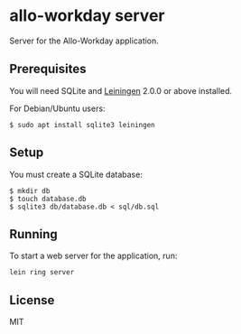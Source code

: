 # allo-workday server

Server for the Allo-Workday application.

## Prerequisites

You will need SQLite and [Leiningen][] 2.0.0 or above installed.

[leiningen]: https://github.com/technomancy/leiningen

For Debian/Ubuntu users:

    $ sudo apt install sqlite3 leiningen

## Setup

You must create a SQLite database:

    $ mkdir db
    $ touch database.db
    $ sqlite3 db/database.db < sql/db.sql

## Running

To start a web server for the application, run:

    lein ring server

## License

MIT
